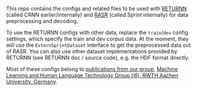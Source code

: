This repo contains the configs and related files
to be used with [RETURNN](https://github.com/rwth-i6/returnn)
(called CRNN earlier/internally)
and [RASR](https://www-i6.informatik.rwth-aachen.de/rwth-asr/)
(called Sprint internally)
for data preprocessing and decoding.

To use the RETURNN configs with other data,
replace the `train`/`dev` config settings, which specify the train and dev corpus data.
At the moment, they will use the `ExternSprintDataset` interface to get the preprocessed data out of RASR.
You can also use other dataset implementations provided by RETURNN (see RETURNN doc / source code),
e.g. the HDF format directly.

Most of these configs belong to
[publications from our group](https://www-i6.informatik.rwth-aachen.de/web/Publications/index.html),
[Machine Learning and Human Language Technology Group (i6), RWTH Aachen University, Germany](https://www-i6.informatik.rwth-aachen.de/web/Homepage/index.html).
